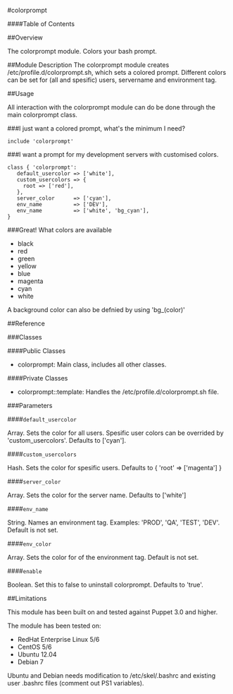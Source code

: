 #colorprompt

####Table of Contents

##Overview

The colorprompt module. Colors your bash prompt.

##Module Description
The colorprompt module creates /etc/profile.d/colorprompt.sh, which sets a colored prompt. Different colors can be set for (all and spesific) users, servername and environment tag.

##Usage

All interaction with the colorprompt module can do be done through the main colorprompt class.

###I just want a colored prompt, what's the minimum I need?

```puppet
include 'colorprompt'
```

###I want a prompt for my development servers with customised colors.

```puppet
class { 'colorprompt':
   default_usercolor => ['white'],
   custom_usercolors => {
     root => ['red'],
   },
   server_color      => ['cyan'],
   env_name          => ['DEV'],
   env_name          => ['white', 'bg_cyan'],
}
```

###Great! What colors are available

* black
* red
* green
* yellow
* blue
* magenta
* cyan
* white

A background color can also be defnied by using 'bg_(color)'

##Reference

###Classes

####Public Classes

* colorprompt: Main class, includes all other classes.

####Private Classes

* colorprompt::template: Handles the /etc/profile.d/colorprompt.sh file.

###Parameters

####`default_usercolor`

Array. Sets the color for all users. Spesific user colors can be overrided by 'custom_usercolors'. Defaults to ['cyan'].

####`custom_usercolors`

Hash. Sets the color for spesific users. Defaults to { 'root' => ['magenta'] }

####`server_color`

Array. Sets the color for the server name. Defaults to ['white']

####`env_name`

String. Names an environment tag. Examples: 'PROD', 'QA', 'TEST', 'DEV'. Default is not set. 

####`env_color`

Array. Sets the color for of the environment tag. Default is not set. 

####`enable`

Boolean. Set this to false to uninstall colorprompt. Defaults to 'true'.

##Limitations

This module has been built on and tested against Puppet 3.0 and higher.

The module has been tested on:
* RedHat Enterprise Linux 5/6
* CentOS 5/6
* Ubuntu 12.04
* Debian 7

Ubuntu and Debian needs modification to /etc/skel/.bashrc and existing user .bashrc files (comment out PS1 variables).
